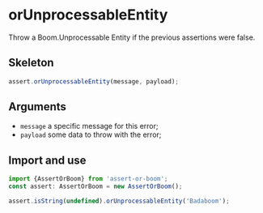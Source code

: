 # orUnprocessableEntity

Throw a Boom.Unprocessable Entity if the previous assertions were false.

## Skeleton

```ts
assert.orUnprocessableEntity(message, payload);
```

## Arguments

- `message` a specific message for this error;
- `payload` some data to throw with the error;

## Import and use

```ts
import {AssertOrBoom} from 'assert-or-boom';
const assert: AssertOrBoom = new AssertOrBoom();

assert.isString(undefined).orUnprocessableEntity('Badaboom');
```
